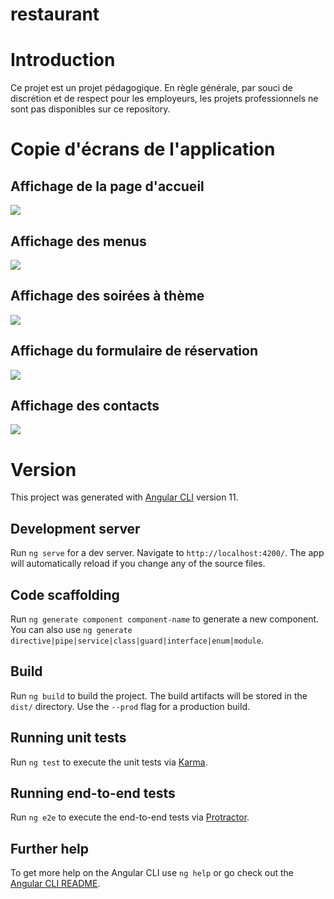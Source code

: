 # restaurant

# Introduction

Ce projet est un projet pédagogique. En règle générale, par souci de discrétion et de respect pour les employeurs, les projets professionnels ne sont pas disponibles sur ce repository.

# Copie d'écrans de l'application 

## Affichage de la page d'accueil

<img src="./doc/demo/home.png" />

## Affichage des menus

<img src="./doc/demo/carte.png" />

## Affichage des soirées à thème

<img src="./doc/demo/programme.png" />

## Affichage du formulaire de réservation

<img src="./doc/demo/reservation.png" />

## Affichage des contacts

<img src="./doc/demo/contact.png" />

# Version

This project was generated with [Angular CLI](https://github.com/angular/angular-cli) version 11.

## Development server

Run `ng serve` for a dev server. Navigate to `http://localhost:4200/`. The app will automatically reload if you change any of the source files.

## Code scaffolding

Run `ng generate component component-name` to generate a new component. You can also use `ng generate directive|pipe|service|class|guard|interface|enum|module`.

## Build

Run `ng build` to build the project. The build artifacts will be stored in the `dist/` directory. Use the `--prod` flag for a production build.

## Running unit tests

Run `ng test` to execute the unit tests via [Karma](https://karma-runner.github.io).

## Running end-to-end tests

Run `ng e2e` to execute the end-to-end tests via [Protractor](http://www.protractortest.org/).

## Further help

To get more help on the Angular CLI use `ng help` or go check out the [Angular CLI README](https://github.com/angular/angular-cli/blob/master/README.md).

 

